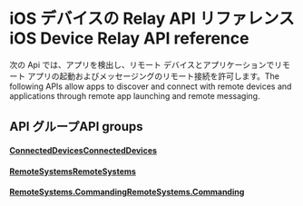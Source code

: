 # <a name="ios-device-relay-api-reference"></a><span data-ttu-id="c6e4d-101">iOS デバイスの Relay API リファレンス</span><span class="sxs-lookup"><span data-stu-id="c6e4d-101">iOS Device Relay API reference</span></span>

<span data-ttu-id="c6e4d-102">次の Api では、アプリを検出し、リモート デバイスとアプリケーションでリモート アプリの起動およびメッセージングのリモート接続を許可します。</span><span class="sxs-lookup"><span data-stu-id="c6e4d-102">The following APIs allow apps to discover and connect with remote devices and applications through remote app launching and remote messaging.</span></span>

## <a name="api-groups"></a><span data-ttu-id="c6e4d-103">API グループ</span><span class="sxs-lookup"><span data-stu-id="c6e4d-103">API groups</span></span>

#### <a name="connecteddevicesobjectivec-apiconnecteddevicesindexmd"></a>[<span data-ttu-id="c6e4d-104">ConnectedDevices</span><span class="sxs-lookup"><span data-stu-id="c6e4d-104">ConnectedDevices</span></span>](../objectivec-api/connecteddevices/index.md)
#### <a name="remotesystemsobjectivec-apiremotesystemsindexmd"></a>[<span data-ttu-id="c6e4d-105">RemoteSystems</span><span class="sxs-lookup"><span data-stu-id="c6e4d-105">RemoteSystems</span></span>](../objectivec-api/remotesystems/index.md)
#### <a name="remotesystemscommandingobjectivec-apiremotesystemscommandingindexmd"></a>[<span data-ttu-id="c6e4d-106">RemoteSystems.Commanding</span><span class="sxs-lookup"><span data-stu-id="c6e4d-106">RemoteSystems.Commanding</span></span>](../objectivec-api/remotesystems.commanding/index.md)
